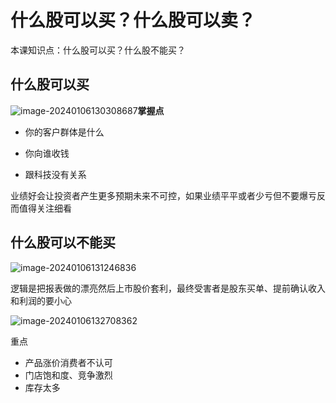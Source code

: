 # 什么股可以买？什么股可以卖？

本课知识点：什么股可以买？什么股不能买？





## 什么股可以买

![image-20240106130308687](https://gitee.com/DiaoYangcao/md/raw/master/images/image-20240106130308687.png)**掌握点**

- 你的客户群体是什么

- 你向谁收钱

- 跟科技没有关系



业绩好会让投资者产生更多预期未来不可控，如果业绩平平或者少亏但不要爆亏反而值得关注细看



## 什么股可以不能买

![image-20240106131246836](https://gitee.com/DiaoYangcao/md/raw/master/images/image-20240106131246836.png)

逻辑是把报表做的漂亮然后上市股价套利，最终受害者是股东买单、提前确认收入和利润的要小心



![image-20240106132708362](https://gitee.com/DiaoYangcao/md/raw/master/images/image-20240106132708362.png)

重点

- 产品涨价消费者不认可
- 门店饱和度、竞争激烈
- 库存太多

